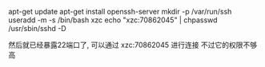apt-get update
apt-get install openssh-server
mkdir -p /var/run/ssh
useradd -m -s /bin/bash xzc
echo "xzc:70862045" | chpasswd
/usr/sbin/sshd -D

然后就已经暴露22端口了, 可以通过 xzc:70862045 进行连接
不过它的权限不够高
